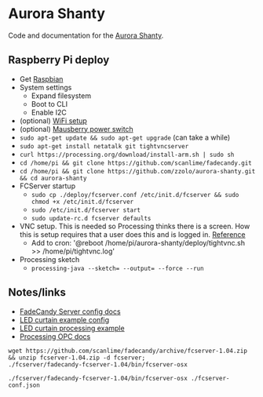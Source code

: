 # Aurora Shanty

Code and documentation for the [Aurora Shanty](http://aurora-shanty.tumblr.com/).

## Raspberry Pi deploy

* Get [Raspbian](https://www.raspberrypi.org/downloads/raspbian/)
* System settings
    * Expand filesystem
    * Boot to CLI
    * Enable I2C
* (optional) [WiFi setup](https://www.raspberrypi.org/documentation/configuration/wireless/wireless-cli.md)
* (optional) [Mausberry power switch](http://mausberry-circuits.myshopify.com/pages/setup)
* `sudo apt-get update && sudo apt-get upgrade` (can take a while)
* `sudo apt-get install netatalk git tightvncserver`
* `curl https://processing.org/download/install-arm.sh | sudo sh`
* `cd /home/pi && git clone https://github.com/scanlime/fadecandy.git`
* `cd /home/pi && git clone https://github.com/zzolo/aurora-shanty.git && cd aurora-shanty`
* FCServer startup
    * `sudo cp ./deploy/fcserver.conf /etc/init.d/fcserver && sudo chmod +x /etc/init.d/fcserver`
    * `sudo /etc/init.d/fcserver start`
    * `sudo update-rc.d fcserver defaults`
* VNC setup.  This is needed so Processing thinks there is a screen.  How this is setup requires that a user does this and is logged in.  [Reference](https://learn.adafruit.com/adafruit-raspberry-pi-lesson-7-remote-control-with-vnc/)
    * Add to cron: '@reboot /home/pi/aurora-shanty/deploy/tightvnc.sh >> /home/pi/tightvnc.log'
* Processing sketch
    * `processing-java --sketch= --output= --force --run`


## Notes/links

* [FadeCandy Server config docs](https://github.com/scanlime/fadecandy/blob/master/doc/fc_server_config.md)
* [LED curtain example config](https://learn.adafruit.com/1500-neopixel-led-curtain-with-raspberry-pi-fadecandy/fadecandy-server-setup)
* [LED curtain processing example](https://learn.adafruit.com/1500-neopixel-led-curtain-with-raspberry-pi-fadecandy/dry-run)
* [Processing OPC docs](https://github.com/scanlime/fadecandy/blob/master/doc/processing_opc_client.md)

```
wget https://github.com/scanlime/fadecandy/archive/fcserver-1.04.zip && unzip fcserver-1.04.zip -d fcserver;
./fcserver/fadecandy-fcserver-1.04/bin/fcserver-osx
```

```
./fcserver/fadecandy-fcserver-1.04/bin/fcserver-osx ./fcserver-conf.json
```

